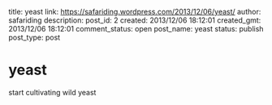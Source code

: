 title: yeast
link: https://safariding.wordpress.com/2013/12/06/yeast/
author: safariding
description: 
post_id: 2
created: 2013/12/06 18:12:01
created_gmt: 2013/12/06 18:12:01
comment_status: open
post_name: yeast
status: publish
post_type: post

# yeast

start cultivating wild yeast